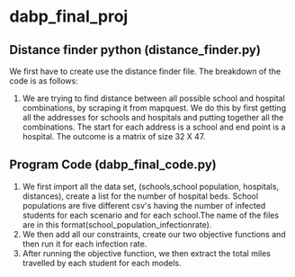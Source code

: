 # dabp_final_proj
## Distance finder python (distance_finder.py)
We first have to create use the distance finder file. The breakdown of the code is as follows:
1. We are trying to find distance between all possible school and hospital combinations, by scraping it from mapquest. We do this by first getting all the addresses for schools and hospitals and putting together all the combinations. The start for each address is a school and end point is a hospital. The outcome is a matrix of size 32 X 47. 
## Program Code (dabp_final_code.py)
1. We first import all the data set, (schools,school population, hospitals, distances), create a list for the number of hospital beds. School populations are five different csv's having the number of infected students for each scenario and for each school.The name of the files are in this format(school_population_infectionrate). 
2. We then add all our constraints, create our two objective functions and then run it for each infection rate.
3. After running the objective function, we then extract the total miles travelled by each student for each models. 
